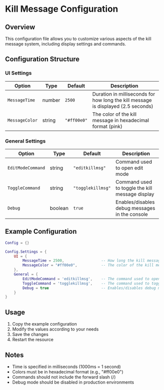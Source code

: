 # Kill Message Configuration

## Overview

This configuration file allows you to customize various aspects of the kill message system, including display settings and commands.

## Configuration Structure

### UI Settings

| Option         | Type   | Default     | Description                                                                       |
| -------------- | ------ | ----------- | --------------------------------------------------------------------------------- |
| `MessageTime`  | number | `2500`      | Duration in milliseconds for how long the kill message is displayed (2.5 seconds) |
| `MessageColor` | string | `"#ff00e0"` | The color of the kill message in hexadecimal format (pink)                        |

### General Settings

| Option            | Type    | Default           | Description                                     |
| ----------------- | ------- | ----------------- | ----------------------------------------------- |
| `EditModeCommand` | string  | `"editkillmsg"`   | Command used to open edit mode                  |
| `ToggleCommand`   | string  | `"togglekillmsg"` | Command used to toggle the kill message display |
| `Debug`           | boolean | `true`            | Enables/disables debug messages in the console  |

## Example Configuration

```lua
Config = {}

Config.Settings = {
    UI = {
        MessageTime = 2500,                 -- How long the kill message is displayed in milliseconds (2.5 seconds)
        MessageColor = "#ff00e0",           -- The color of the kill message (pink)
    },
    General = {
        EditModeCommand = 'editkillmsg',    -- The command used to open edit mode
        ToggleCommand = 'togglekillmsg',    -- The command used to toggle the killed message
        Debug = true                        -- Enables/disables debug messages in the console
    }
}
```

## Usage

1. Copy the example configuration
2. Modify the values according to your needs
3. Save the changes
4. Restart the resource

## Notes

- Time is specified in milliseconds (1000ms = 1 second)
- Colors must be in hexadecimal format (e.g., "#ff00e0")
- Commands should not include the forward slash (/)
- Debug mode should be disabled in production environments

